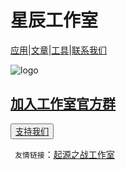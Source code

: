 # 星辰工作室

[应用](https://schlibra.github.io/Stars-Studios/application)|[文章](about:blank)|[工具](about:blank)|[联系我们](about:blank)

![logo](https://xhfs2.oss-cn-hangzhou.aliyuncs.com/CA102001/089c3199777849e4bd5d522a5e93ea70.png "logo")
## [加入工作室官方群](https://jq.qq.com/?_wv=1027&k=5Ry3PcO)

<button>[支持我们](about:blank)</button>

 ` 友情链接`：[起源之战工作室](http://www.qyzz.ml)

